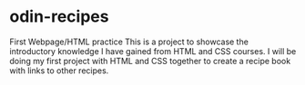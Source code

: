 # odin-recipes
First Webpage/HTML practice
This is a project to showcase the introductory knowledge I have gained from HTML and CSS courses. 
I will be doing my first project with HTML and CSS together to create a recipe book with links to other recipes.
